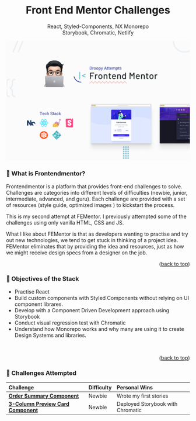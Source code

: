 <div align="center">
    <h1>Front End Mentor Challenges</h1>
    <p>React, Styled-Components, NX Monorepo <br/>Storybook, Chromatic, Netlify</p>
</div>

![Screenshot of Challenge](./assets/Github_Readme_Cover.jpg)

### 🤔 What is Frontendmentor?

Frontendmentor is a platform that provides front-end challenges to solve. Challenges are categories into different levels of difficulties (newbie, junior, intermediate, advanced, and guru). Each challenge are provided with a set of resources (style guide, optimized images ) to kickstart the process.

This is my second attempt at FEMentor. I previously attempted some of the challenges using only vanilla HTML, CSS and JS.

What I like about FEMentor is that as developers wanting to practise and try out new technologies, we tend to get stuck in thinking of a project idea. FEMentor eliminates that by providing the idea and resources, just as how we might receive design specs from a designer on the job.
<br/>

<!--- TODO -->
<!--- ### 🏗 Architecture of the stack

This project was set up using NX Monorepo. The reson I chose
<br/> -->
<p align="right">(<a href="#top">back to top</a>)</p>

### 🎯 Objectives of the Stack

- Practise React
- Build custom components with Styled Components without relying on UI component librares.
- Develop with a Component Driven Development approach using Storybook
- Conduct visual regression test with Chromatic
- Understand how Monorepo works and why many are using it to create Design Systems and libraries.

<!--- TODO -->
<!-- I described more on my reasoning for the using the stacks at ____ -->
<br/>
<p align="right">(<a href="#top">back to top</a>)</p>

### 🧗 Challenges Attempted

| Challenge                                         | Difficulty | Personal Wins                     |
| :------------------------------------------------ | :--------- | :-------------------------------- |
| [**Order Summary Component**](/apps/no1)          | Newbie     | Wrote my first stories            |
| [**3-Column Preview Card Component**](/apps/n02/) | Newbie     | Deployed Storybook with Chromatic |
